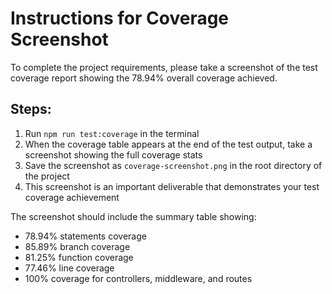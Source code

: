 # Instructions for Coverage Screenshot

To complete the project requirements, please take a screenshot of the test coverage report showing the 78.94% overall coverage achieved. 

## Steps:
1. Run `npm run test:coverage` in the terminal
2. When the coverage table appears at the end of the test output, take a screenshot showing the full coverage stats
3. Save the screenshot as `coverage-screenshot.png` in the root directory of the project
4. This screenshot is an important deliverable that demonstrates your test coverage achievement

The screenshot should include the summary table showing:
- 78.94% statements coverage
- 85.89% branch coverage 
- 81.25% function coverage
- 77.46% line coverage
- 100% coverage for controllers, middleware, and routes
